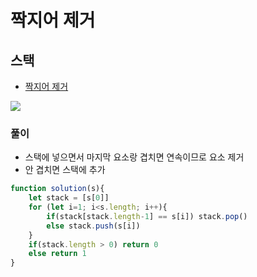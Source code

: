 
# 짝지어 제거

## 스택
  - [짝지어 제거](https://programmers.co.kr/learn/courses/30/lessons/12973)

  <img src="https://user-images.githubusercontent.com/62092665/138088211-e54a61ea-af32-43a0-bb63-ab850c07abdb.png">


### 풀이
  - 스택에 넣으면서 마지막 요소랑 겹치면 연속이므로 요소 제거
  - 안 겹치면 스택에 추가

```javascript
function solution(s){
    let stack = [s[0]]
    for (let i=1; i<s.length; i++){
        if(stack[stack.length-1] == s[i]) stack.pop()
        else stack.push(s[i])
    }
    if(stack.length > 0) return 0
    else return 1
}
```